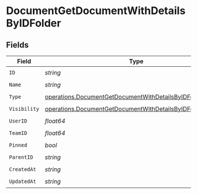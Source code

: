 # DocumentGetDocumentWithDetailsByIDFolder


## Fields

| Field                                                                                                                                          | Type                                                                                                                                           | Required                                                                                                                                       | Description                                                                                                                                    |
| ---------------------------------------------------------------------------------------------------------------------------------------------- | ---------------------------------------------------------------------------------------------------------------------------------------------- | ---------------------------------------------------------------------------------------------------------------------------------------------- | ---------------------------------------------------------------------------------------------------------------------------------------------- |
| `ID`                                                                                                                                           | *string*                                                                                                                                       | :heavy_check_mark:                                                                                                                             | N/A                                                                                                                                            |
| `Name`                                                                                                                                         | *string*                                                                                                                                       | :heavy_check_mark:                                                                                                                             | N/A                                                                                                                                            |
| `Type`                                                                                                                                         | [operations.DocumentGetDocumentWithDetailsByIDFolderType](../../models/operations/documentgetdocumentwithdetailsbyidfoldertype.md)             | :heavy_check_mark:                                                                                                                             | N/A                                                                                                                                            |
| `Visibility`                                                                                                                                   | [operations.DocumentGetDocumentWithDetailsByIDFolderVisibility](../../models/operations/documentgetdocumentwithdetailsbyidfoldervisibility.md) | :heavy_check_mark:                                                                                                                             | N/A                                                                                                                                            |
| `UserID`                                                                                                                                       | *float64*                                                                                                                                      | :heavy_check_mark:                                                                                                                             | N/A                                                                                                                                            |
| `TeamID`                                                                                                                                       | *float64*                                                                                                                                      | :heavy_check_mark:                                                                                                                             | N/A                                                                                                                                            |
| `Pinned`                                                                                                                                       | *bool*                                                                                                                                         | :heavy_check_mark:                                                                                                                             | N/A                                                                                                                                            |
| `ParentID`                                                                                                                                     | *string*                                                                                                                                       | :heavy_check_mark:                                                                                                                             | N/A                                                                                                                                            |
| `CreatedAt`                                                                                                                                    | *string*                                                                                                                                       | :heavy_check_mark:                                                                                                                             | N/A                                                                                                                                            |
| `UpdatedAt`                                                                                                                                    | *string*                                                                                                                                       | :heavy_check_mark:                                                                                                                             | N/A                                                                                                                                            |